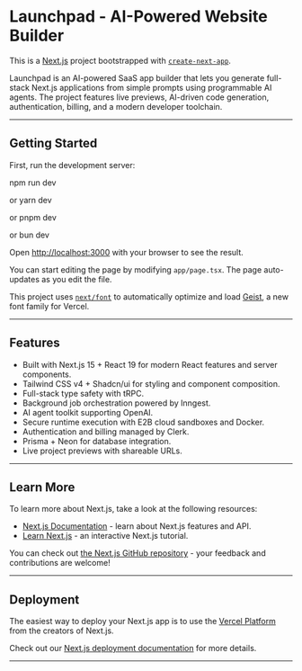# Launchpad - AI-Powered Website Builder

This is a [Next.js](https://nextjs.org) project bootstrapped with [`create-next-app`](https://nextjs.org/docs/app/api-reference/cli/create-next-app).

Launchpad is an AI-powered SaaS app builder that lets you generate full-stack Next.js applications from simple prompts using programmable AI agents. The project features live previews, AI-driven code generation, authentication, billing, and a modern developer toolchain.

---

## Getting Started

First, run the development server:

npm run dev

or
yarn dev

or
pnpm dev

or
bun dev


Open [http://localhost:3000](http://localhost:3000) with your browser to see the result.

You can start editing the page by modifying `app/page.tsx`. The page auto-updates as you edit the file.

This project uses [`next/font`](https://nextjs.org/docs/app/building-your-application/optimizing/fonts) to automatically optimize and load [Geist](https://vercel.com/font), a new font family for Vercel.

---

## Features

- Built with Next.js 15 + React 19 for modern React features and server components.
- Tailwind CSS v4 + Shadcn/ui for styling and component composition.
- Full-stack type safety with tRPC.
- Background job orchestration powered by Inngest.
- AI agent toolkit supporting OpenAI.
- Secure runtime execution with E2B cloud sandboxes and Docker.
- Authentication and billing managed by Clerk.
- Prisma + Neon for database integration.
- Live project previews with shareable URLs.




---

## Learn More

To learn more about Next.js, take a look at the following resources:

- [Next.js Documentation](https://nextjs.org/docs) - learn about Next.js features and API.
- [Learn Next.js](https://nextjs.org/learn) - an interactive Next.js tutorial.

You can check out [the Next.js GitHub repository](https://github.com/vercel/next.js) - your feedback and contributions are welcome!

---

## Deployment

The easiest way to deploy your Next.js app is to use the [Vercel Platform](https://vercel.com/new?utm_medium=default-template&filter=next.js&utm_source=create-next-app&utm_campaign=create-next-app-readme) from the creators of Next.js.

Check out our [Next.js deployment documentation](https://nextjs.org/docs/app/building-your-application/deploying) for more details.

---



